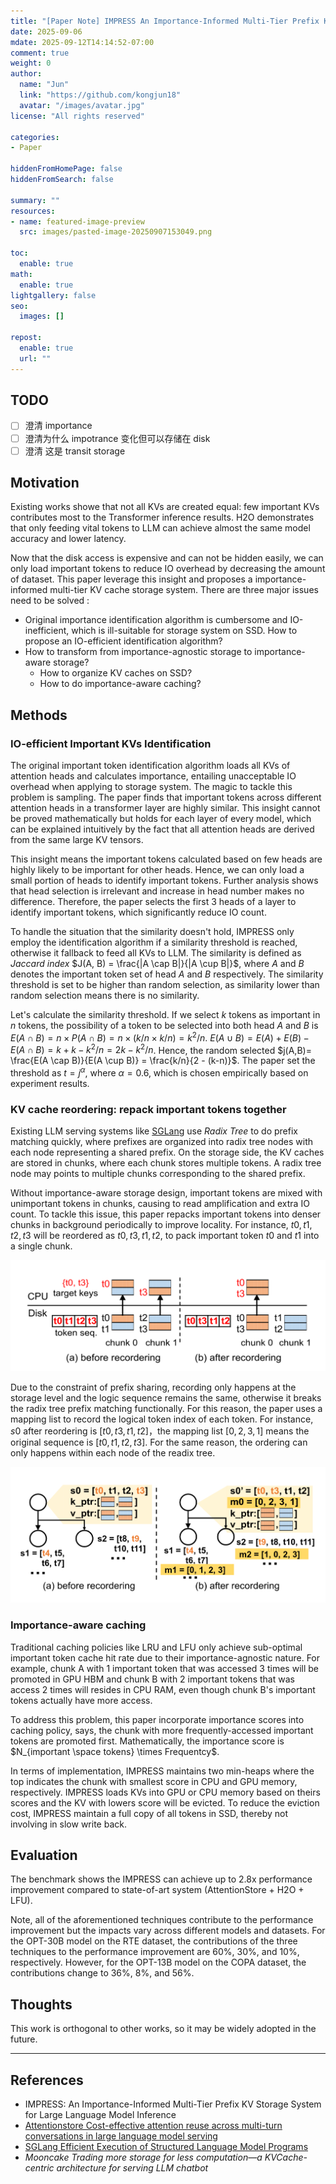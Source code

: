 ```yaml
---
title: "[Paper Note] IMPRESS An Importance-Informed Multi-Tier Prefix KV Storage System for Large Language Model Inference"
date: 2025-09-06
mdate: 2025-09-12T14:14:52-07:00
comment: true
weight: 0
author:
  name: "Jun"
  link: "https://github.com/kongjun18"
  avatar: "/images/avatar.jpg"
license: "All rights reserved"

categories:
- Paper

hiddenFromHomePage: false
hiddenFromSearch: false

summary: ""
resources:
- name: featured-image-preview
  src: images/pasted-image-20250907153049.png

toc:
  enable: true
math:
  enable: true
lightgallery: false
seo:
  images: []

repost:
  enable: true
  url: ""
---
```



## TODO
- [ ] 澄清 importance
- [ ] 澄清为什么 impotrance 变化但可以存储在 disk
- [ ] 澄清 这是 transit storage
## Motivation
Existing works showe that not all KVs are created equal: few important KVs contributes most to the Transformer inference results. H2O demonstrates that only feeding vital tokens to LLM can achieve almost the same model accuracy and lower latency.

Now that the disk access is expensive and can not be hidden easily, we can only load important tokens to reduce IO overhead by decreasing the amount of dataset. This paper leverage this insight and  proposes a importance-informed multi-tier KV cache storage system. There are three major issues need to be solved :
- Original importance identification algorithm is cumbersome and IO-inefficient, which is ill-suitable for storage system on SSD. How to propose an IO-efficient identification algorithm?
- How to transform from importance-agnostic storage to importance-aware storage?
	- How to organize KV caches on SSD?
	- How to do importance-aware caching?

## Methods

### IO-efficient Important KVs Identification
The original important token identification algorithm loads all KVs of attention heads and calculates importance, entailing unacceptable IO overhead when applying to storage system. The magic to tackle this problem is sampling. The paper finds that important tokens across different attention heads in a transformer layer are highly similar. This insight cannot be proved mathematically but holds for each layer of every model, which can be explained intuitively by the fact that all attention heads are derived from the same large KV tensors.

This insight means the important tokens calculated based on few heads are highly likely to be important for other heads. Hence, we can only load a small portion of heads to identify important tokens. Further analysis shows that head selection is irrelevant and increase in head number makes no difference. Therefore, the paper selects the first 3 heads of a layer to identify important tokens, which significantly reduce IO count.

To handle the situation that the similarity doesn't hold, IMPRESS only employ the identification algorithm if a similarity threshold is reached, otherwise it fallback to feed all KVs to LLM. The similarity is defined as *Jaccard index* $J(A, B) = \frac{|A \cap B|}{|A \cup B|}$, where $A$ and $B$ denotes the important token set of head $A$ and $B$ respectively. The similarity threshold is set to be higher than random selection, as similarity lower than random selection means there is no similarity.

Let's calculate the similarity threshold. If we select $k$ tokens as important in $n$ tokens, the possibility of a token to be selected into both head $A$ and $B$ is $E(A \cap B) = n \times P(A \cap B) = n \times (k/n \times k/n) = k^2/n$. $E(A \cup B)= E(A) + E(B) - E(A \cap B)= k + k - k^2/n= 2k - k^2/n$. Hence, the random selected $j(A,B)= \frac{E(A \cap B)}{E(A \cup B)} = \frac{k/n}{2 - (k-n)}$. The paper set the threshold as $t = j^\alpha$, where $\alpha = 0.6$, which is chosen empirically based on experiment results.

### KV cache reordering: repack important tokens together
Existing LLM serving systems like [SGLang](https://kongjun18.github.io/posts/sglang-efficient-execution-of-structured-language-model-programs) use  *Radix Tree* to do prefix matching quickly, where prefixes are organized into radix tree nodes with each node representing a shared prefix. On the storage side, the KV caches are stored in chunks, where each chunk stores multiple tokens. A radix tree node may points to multiple chunks corresponding to the shared prefix.

Without importance-aware storage design, important tokens are mixed with unimportant tokens in chunks, causing to read amplification and extra IO count. To tackle this issue, this paper repacks important tokens into denser chunks in background periodically to improve locality. For instance, $t0, t1, t2, t3$ will be reordered as $t0, t3, t1, t2$, to pack important token $t0$ and $t1$ into a single chunk.

![](./images/pasted-image-20250907153049.png)

Due to the constraint of prefix sharing, recording only happens at the storage level and the logic sequence remains the same, otherwise it breaks the radix tree prefix matching functionally. For this reason, the paper uses a mapping list to record the logical token index of each token. For instance, $s0$ after reordering is $[t0,t3, t1, t2]$，the mapping list $[0, 2, 3, 1]$ means the original sequence is $[t0, t1, t2, t3]$. For the same reason, the ordering can only happens within each node of the readix tree.

![](./images/pasted-image-20250907154624.png)
### Importance-aware caching
Traditional caching policies like LRU and LFU only achieve sub-optimal important token cache hit rate due to their importance-agnostic nature. For example, chunk A with 1 important token that was accessed 3 times will be promoted in GPU HBM and chunk B with 2 important tokens that was access 2 times will resides in CPU RAM, even though chunk B's important tokens actually have more access.

To address this problem, this paper incorporate importance scores into caching policy, says, the chunk with more frequently-accessed important tokens are promoted first. Mathematically, the importance score is $N_{important \space tokens} \times Frequentcy$.

In terms of implementation, IMPRESS maintains two min-heaps where the top indicates the chunk with smallest score in CPU and GPU memory, respectively. IMPRESS loads KVs into GPU or CPU memory based on theirs scores and the KV with lowers score will be evicted. To reduce the eviction cost, IMPRESS maintain a full copy of all tokens in SSD, thereby not involving in slow write back.

## Evaluation
The benchmark shows the IMPRESS can achieve up to 2.8x performance improvement compared to state-of-art system (AttentionStore + H2O + LFU).

Note, all of the aforementioned techniques contribute to the performance improvement but the impacts vary across different models and datasets. For the OPT-30B model on the RTE dataset, the contributions of the three techniques to the performance improvement are 60%, 30%, and 10%, respectively. However, for the OPT-13B model on the COPA dataset, the contributions change to 36%, 8%, and 56%.

## Thoughts
This work is orthogonal to other works, so it may be widely adopted in the future.



---
## References
- IMPRESS: An Importance-Informed Multi-Tier Prefix KV Storage System for Large Language Model Inference
- [Attentionstore Cost-effective attention reuse across multi-turn conversations in large language model serving](https://kongjun18.github.io/posts/attentionstore-cost-effective-attention-reuse-across-multi-turn-conversations-in-large-language-model-serving)
- [SGLang Efficient Execution of Structured Language Model Programs](https://kongjun18.github.io/posts/sglang-efficient-execution-of-structured-language-model-programs)
- *Mooncake Trading more storage for less computation—a KVCache-centric architecture for serving LLM chatbot*
